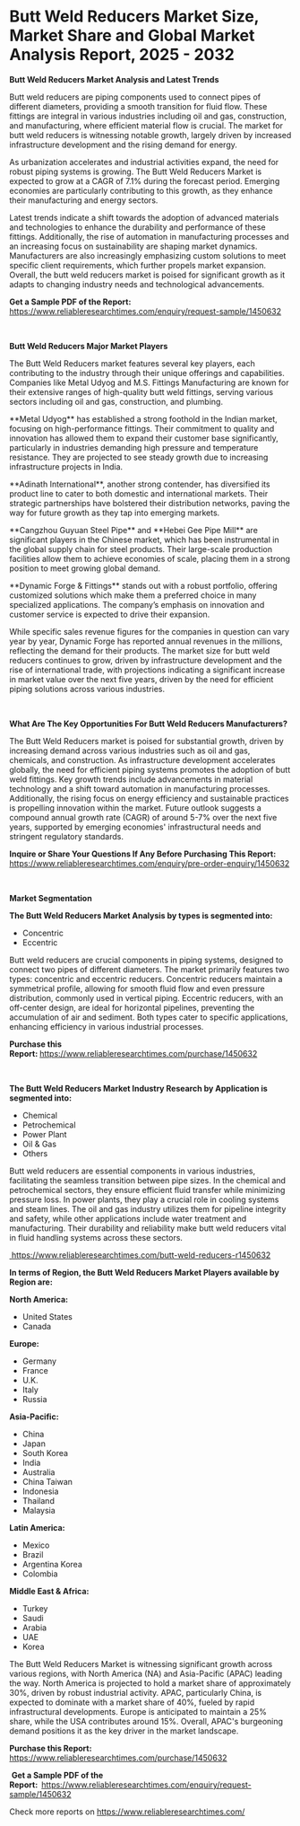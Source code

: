 <p><h1>Butt Weld Reducers Market Size, Market Share and Global Market Analysis Report, 2025 - 2032</h1></p><p><strong>Butt Weld Reducers Market Analysis and Latest Trends</strong></p>
<p><p>Butt weld reducers are piping components used to connect pipes of different diameters, providing a smooth transition for fluid flow. These fittings are integral in various industries including oil and gas, construction, and manufacturing, where efficient material flow is crucial. The market for butt weld reducers is witnessing notable growth, largely driven by increased infrastructure development and the rising demand for energy.</p><p>As urbanization accelerates and industrial activities expand, the need for robust piping systems is growing. The Butt Weld Reducers Market is expected to grow at a CAGR of 7.1% during the forecast period. Emerging economies are particularly contributing to this growth, as they enhance their manufacturing and energy sectors. </p><p>Latest trends indicate a shift towards the adoption of advanced materials and technologies to enhance the durability and performance of these fittings. Additionally, the rise of automation in manufacturing processes and an increasing focus on sustainability are shaping market dynamics. Manufacturers are also increasingly emphasizing custom solutions to meet specific client requirements, which further propels market expansion. Overall, the butt weld reducers market is poised for significant growth as it adapts to changing industry needs and technological advancements.</p></p>
<p><strong>Get a Sample PDF of the Report:&nbsp;</strong> <a href="https://www.reliableresearchtimes.com/enquiry/request-sample/1450632?utm_campaign=3283&utm_medium=2&utm_source=Github&utm_content=ia&utm_term=11042025&utm_id=butt-weld-reducers">https://www.reliableresearchtimes.com/enquiry/request-sample/1450632</a></p>
<p>&nbsp;</p>
<p><strong>Butt Weld Reducers Major Market Players</strong></p>
<p><p>The Butt Weld Reducers market features several key players, each contributing to the industry through their unique offerings and capabilities. Companies like Metal Udyog and M.S. Fittings Manufacturing are known for their extensive ranges of high-quality butt weld fittings, serving various sectors including oil and gas, construction, and plumbing.</p><p>**Metal Udyog** has established a strong foothold in the Indian market, focusing on high-performance fittings. Their commitment to quality and innovation has allowed them to expand their customer base significantly, particularly in industries demanding high pressure and temperature resistance. They are projected to see steady growth due to increasing infrastructure projects in India.</p><p>**Adinath International**, another strong contender, has diversified its product line to cater to both domestic and international markets. Their strategic partnerships have bolstered their distribution networks, paving the way for future growth as they tap into emerging markets.</p><p>**Cangzhou Guyuan Steel Pipe** and **Hebei Gee Pipe Mill** are significant players in the Chinese market, which has been instrumental in the global supply chain for steel products. Their large-scale production facilities allow them to achieve economies of scale, placing them in a strong position to meet growing global demand.</p><p>**Dynamic Forge & Fittings** stands out with a robust portfolio, offering customized solutions which make them a preferred choice in many specialized applications. The company’s emphasis on innovation and customer service is expected to drive their expansion.</p><p>While specific sales revenue figures for the companies in question can vary year by year, Dynamic Forge has reported annual revenues in the millions, reflecting the demand for their products. The market size for butt weld reducers continues to grow, driven by infrastructure development and the rise of international trade, with projections indicating a significant increase in market value over the next five years, driven by the need for efficient piping solutions across various industries.</p></p>
<p>&nbsp;</p>
<p><strong>What Are The Key Opportunities For Butt Weld Reducers Manufacturers?</strong></p>
<p><p>The Butt Weld Reducers market is poised for substantial growth, driven by increasing demand across various industries such as oil and gas, chemicals, and construction. As infrastructure development accelerates globally, the need for efficient piping systems promotes the adoption of butt weld fittings. Key growth trends include advancements in material technology and a shift toward automation in manufacturing processes. Additionally, the rising focus on energy efficiency and sustainable practices is propelling innovation within the market. Future outlook suggests a compound annual growth rate (CAGR) of around 5-7% over the next five years, supported by emerging economies' infrastructural needs and stringent regulatory standards.</p></p>
<p><strong>Inquire or Share Your Questions If Any Before Purchasing This Report:</strong> <a href="https://www.reliableresearchtimes.com/enquiry/pre-order-enquiry/1450632?utm_campaign=3283&utm_medium=2&utm_source=Github&utm_content=ia&utm_term=11042025&utm_id=butt-weld-reducers">https://www.reliableresearchtimes.com/enquiry/pre-order-enquiry/1450632</a></p>
<p>&nbsp;</p>
<p><strong>Market Segmentation</strong></p>
<p><strong>The Butt Weld Reducers Market Analysis by types is segmented into:</strong></p>
<p><ul><li>Concentric</li><li>Eccentric</li></ul></p>
<p><p>Butt weld reducers are crucial components in piping systems, designed to connect two pipes of different diameters. The market primarily features two types: concentric and eccentric reducers. Concentric reducers maintain a symmetrical profile, allowing for smooth fluid flow and even pressure distribution, commonly used in vertical piping. Eccentric reducers, with an off-center design, are ideal for horizontal pipelines, preventing the accumulation of air and sediment. Both types cater to specific applications, enhancing efficiency in various industrial processes.</p></p>
<p><strong>Purchase this Report:&nbsp;</strong><a href="https://www.reliableresearchtimes.com/purchase/1450632?utm_campaign=3283&utm_medium=2&utm_source=Github&utm_content=ia&utm_term=11042025&utm_id=butt-weld-reducers">https://www.reliableresearchtimes.com/purchase/1450632</a></p>
<p>&nbsp;</p>
<p><strong>The Butt Weld Reducers Market Industry Research by Application is segmented into:</strong></p>
<p><ul><li>Chemical</li><li>Petrochemical</li><li>Power Plant</li><li>Oil & Gas</li><li>Others</li></ul></p>
<p><p>Butt weld reducers are essential components in various industries, facilitating the seamless transition between pipe sizes. In the chemical and petrochemical sectors, they ensure efficient fluid transfer while minimizing pressure loss. In power plants, they play a crucial role in cooling systems and steam lines. The oil and gas industry utilizes them for pipeline integrity and safety, while other applications include water treatment and manufacturing. Their durability and reliability make butt weld reducers vital in fluid handling systems across these sectors.</p></p>
<p><a href="https://www.reliableresearchtimes.com/butt-weld-reducers-r1450632?utm_campaign=3283&utm_medium=2&utm_source=Github&utm_content=ia&utm_term=11042025&utm_id=butt-weld-reducers">&nbsp;https://www.reliableresearchtimes.com/butt-weld-reducers-r1450632</a></p>
<p><strong>In terms of Region, the Butt Weld Reducers Market Players available by Region are:</strong></p>
<p>
    <p> <strong> North America: </strong>
        <ul>
            <li>United States</li>
            <li>Canada</li>
        </ul>
        </p> 
    <p> <strong> Europe: </strong>
        <ul>
            <li>Germany</li>
            <li>France</li>
            <li>U.K.</li>
            <li>Italy</li>
            <li>Russia</li>
        </ul>
        </p> 
    <p> <strong> Asia-Pacific: </strong>
        <ul>
            <li>China</li>
            <li>Japan</li>
            <li>South Korea</li>
            <li>India</li>
            <li>Australia</li>
            <li>China Taiwan</li>
            <li>Indonesia</li>
            <li>Thailand</li>
            <li>Malaysia</li>
        </ul>
        </p> 
    <p> <strong> Latin America: </strong>
        <ul>
            <li>Mexico</li>
            <li>Brazil</li>
            <li>Argentina Korea</li>
            <li>Colombia</li>
        </ul>
        </p> 
    <p> <strong> Middle East & Africa: </strong>
        <ul>
            <li>Turkey</li>
            <li>Saudi</li>
            <li>Arabia</li>
            <li>UAE</li>
            <li>Korea</li>
        </ul>
    </p>
    </p>
<p><p>The Butt Weld Reducers Market is witnessing significant growth across various regions, with North America (NA) and Asia-Pacific (APAC) leading the way. North America is projected to hold a market share of approximately 30%, driven by robust industrial activity. APAC, particularly China, is expected to dominate with a market share of 40%, fueled by rapid infrastructural developments. Europe is anticipated to maintain a 25% share, while the USA contributes around 15%. Overall, APAC's burgeoning demand positions it as the key driver in the market landscape.</p></p>
<p><strong>Purchase this Report: </strong><a href="https://www.reliableresearchtimes.com/purchase/1450632?utm_campaign=3283&utm_medium=2&utm_source=Github&utm_content=ia&utm_term=11042025&utm_id=butt-weld-reducers">https://www.reliableresearchtimes.com/purchase/1450632</a></p>
<p>&nbsp;<strong>Get a Sample PDF of the Report:&nbsp;&nbsp;</strong><a href="https://www.reliableresearchtimes.com/enquiry/request-sample/1450632?utm_campaign=3283&utm_medium=2&utm_source=Github&utm_content=ia&utm_term=11042025&utm_id=butt-weld-reducers">https://www.reliableresearchtimes.com/enquiry/request-sample/1450632</a></p>
<p><strong></strong></p>
<p>Check more reports on <a href="https://www.reliableresearchtimes.com/?utm_campaign=3283&utm_medium=2&utm_source=Github&utm_content=ia&utm_term=11042025&utm_id=butt-weld-reducers">https://www.reliableresearchtimes.com/</a></p>